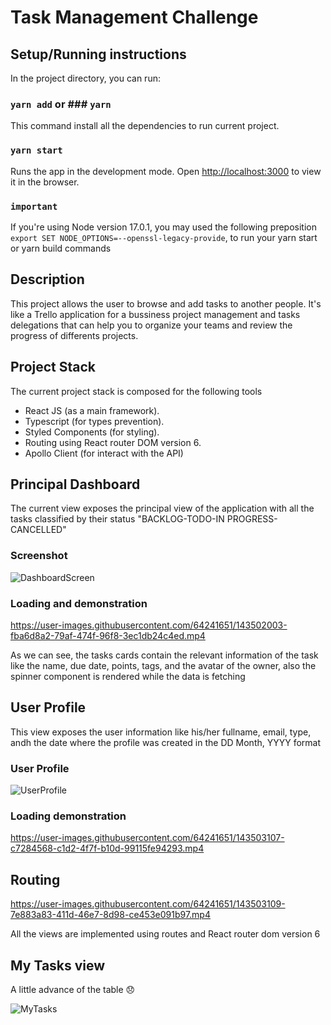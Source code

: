# Task Management Challenge

## Setup/Running instructions

In the project directory, you can run:

### `yarn add` or ### `yarn`

This command install all the dependencies to run current project.

### `yarn start`

Runs the app in the development mode. Open
[http://localhost:3000](http://localhost:3000) to view it in the browser.

### `important`

If you're using Node version 17.0.1, you may used the following preposition
`export SET NODE_OPTIONS=--openssl-legacy-provide`, to run your yarn start or
yarn build commands

## Description

This project allows the user to browse and add tasks to another people. It's
like a Trello application for a bussiness project management and tasks
delegations that can help you to organize your teams and review the progress of
differents projects.

## Project Stack

The current project stack is composed for the following tools

- React JS (as a main framework).
- Typescript (for types prevention).
- Styled Components (for styling).
- Routing using React router DOM version 6.
- Apollo Client (for interact with the API)

## Principal Dashboard

The current view exposes the principal view of the application with all the
tasks classified by their status "BACKLOG-TODO-IN PROGRESS-CANCELLED"

### Screenshot

![DashboardScreen](https://user-images.githubusercontent.com/64241651/143501791-68dd217d-741a-44b5-b54c-4c7e5724f649.jpg)

### Loading and demonstration

https://user-images.githubusercontent.com/64241651/143502003-fba6d8a2-79af-474f-96f8-3ec1db24c4ed.mp4

As we can see, the tasks cards contain the relevant information of the task like
the name, due date, points, tags, and the avatar of the owner, also the spinner
component is rendered while the data is fetching

## User Profile

This view exposes the user information like his/her fullname, email, type, andh
the date where the profile was created in the DD Month, YYYY format

### User Profile

![UserProfile](https://user-images.githubusercontent.com/64241651/143502936-33452dcb-6227-4a0e-8b94-c3196de1a67c.jpg)

### Loading demonstration

https://user-images.githubusercontent.com/64241651/143503107-c7284568-c1d2-4f7f-b10d-99115fe94293.mp4

## Routing

https://user-images.githubusercontent.com/64241651/143503109-7e883a83-411d-46e7-8d98-ce453e091b97.mp4

All the views are implemented using routes and React router dom version 6

## My Tasks view

A little advance of the table 😞

![MyTasks](https://user-images.githubusercontent.com/64241651/143507588-6c42c046-3f2a-4542-8db8-b9f3ec8c03f8.jpg)

